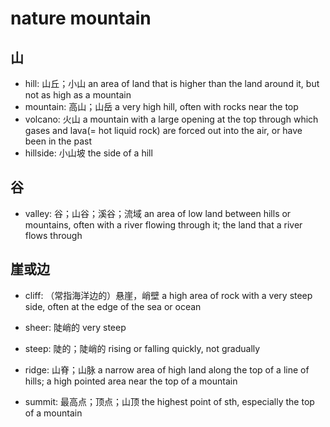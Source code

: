 # nature mountain

## 山

- hill: 山丘；小山 an area of land that is higher than the land around it, but not as high as a mountain
- mountain: 高山；山岳 a very high hill, often with rocks near the top
- volcano: 火山 a mountain with a large opening at the top through which gases and lava(= hot liquid rock) are forced out into the air, or have been in the past
- hillside: 小山坡 the side of a hill

## 谷

- valley: 谷；山谷；溪谷；流域 an area of low land between hills or mountains, often with a river flowing through it; the land that a river flows through

## 崖或边

- cliff: （常指海洋边的）悬崖，峭壁 a high area of rock with a very steep side, often at the edge of the sea or ocean
- sheer: 陡峭的 very steep
- steep: 陡的；陡峭的 rising or falling quickly, not gradually


- ridge: 山脊；山脉 a narrow area of high land along the top of a line of hills; a high pointed area near the top of a mountain

- summit: 最高点；顶点；山顶 the highest point of sth, especially the top of a mountain
